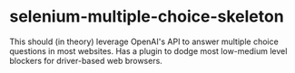 # selenium-multiple-choice-skeleton
This should (in theory) leverage OpenAI's API to answer multiple choice questions in most websites. Has a plugin to dodge most low-medium level blockers for driver-based web browsers.
